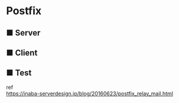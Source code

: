 # Postfix
## ■ Server
## ■ Client
## ■ Test

ref  
https://inaba-serverdesign.jp/blog/20160623/postfix_relay_mail.html
